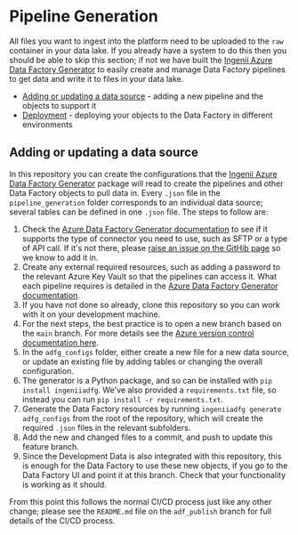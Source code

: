 # Pipeline Generation

All files you want to ingest into the platform need to be uploaded to the `raw` container in your data lake. If you already have a system to do this then you should be able to skip this section; if not we have built the [Ingenii Azure Data Factory Generator](https://github.com/ingenii-solutions/azure-data-factory-generator) to easily create and manage Data Factory pipelines to get data and write it to files in your data lake.

- [Adding or updating a data source](#adding-or-updating-a-data-source) - adding a new pipeline and the objects to support it
- [Deployment](#deployment) - deploying your objects to the Data Factory in different environments

## Adding or updating a data source

In this repository you can create the configurations that the [Ingenii Azure Data Factory Generator](https://github.com/ingenii-solutions/azure-data-factory-generator) package will read to create the pipelines and other Data Factory objects to pull data in. Every `.json` file in the `pipeline_generation` folder corresponds to an individual data source; several tables can be defined in one `.json` file. The steps to follow are:

1. Check the [Azure Data Factory Generator documentation](https://github.com/ingenii-solutions/azure-data-factory-generator/blob/main/docs/user/Usage.md) to see if it supports the type of connector you need to use, such as SFTP or a type of API call. If it's not there, please [raise an issue on the GitHib page](https://github.com/ingenii-solutions/azure-data-factory-generator/issues) so we know to add it in.
2. Create any external required resources, such as adding a password to the relevant Azure Key Vault so that the pipelines can access it. What each pipeline requires is detailed in the [Azure Data Factory Generator documentation](https://github.com/ingenii-solutions/azure-data-factory-generator/blob/main/docs/user/Usage.md).
3. If you have not done so already, clone this repository so you can work with it on your development machine.
4. For the next steps, the best practice is to open a new branch based on the `main` branch. For more details see the [Azure version control documentation here](https://docs.microsoft.com/en-us/azure/data-factory/source-control#version-control).
5. In the `adfg_configs` folder, either create a new file for a new data source, or update an existing file by adding tables or changing the overall configuration.
6. The generator is a Python package, and so can be installed with `pip install ingeniiadfg`. We've also provided a `requirements.txt` file, so instead you can run `pip install -r requirements.txt`.
7. Generate the Data Factory resources by running `ingeniiadfg generate adfg_configs` from the root of the repository, which will create the required `.json` files in the relevant subfolders.
8. Add the new and changed files to a commit, and push to update this feature branch.
9. Since the Development Data is also integrated with this repository, this is enough for the Data Factory to use these new objects, if you go to the Data Factory UI and point it at this branch. Check that your functionality is working as it should.

From this point this follows the normal CI/CD process just like any other change; please see the `README.md` file on the `adf_publish` branch for full details of the CI/CD process.
